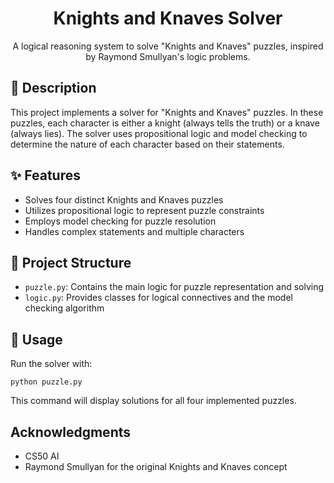 <h1 align="center">Knights and Knaves Solver</h1>



<p align="center">
  A logical reasoning system to solve "Knights and Knaves" puzzles, inspired by Raymond Smullyan's logic problems.
</p>

<h2>🧩 Description</h2>

<p>
  This project implements a solver for "Knights and Knaves" puzzles. In these puzzles, each character is either a knight (always tells the truth) or a knave (always lies). The solver uses propositional logic and model checking to determine the nature of each character based on their statements.
</p>

<h2>✨ Features</h2>

<ul>
  <li>Solves four distinct Knights and Knaves puzzles</li>
  <li>Utilizes propositional logic to represent puzzle constraints</li>
  <li>Employs model checking for puzzle resolution</li>
  <li>Handles complex statements and multiple characters</li>
</ul>

<h2>📁 Project Structure</h2>

<ul>
  <li><code>puzzle.py</code>: Contains the main logic for puzzle representation and solving</li>
  <li><code>logic.py</code>: Provides classes for logical connectives and the model checking algorithm</li>
</ul>

<h2>🚀 Usage</h2>

<p>Run the solver with:</p>

<pre><code>python puzzle.py</code></pre>

<p>This command will display solutions for all four implemented puzzles.</p>



<h2>Acknowledgments</h2>

<ul>
  <li>CS50 AI </li>
  <li>Raymond Smullyan for the original Knights and Knaves concept</li>
</ul>
